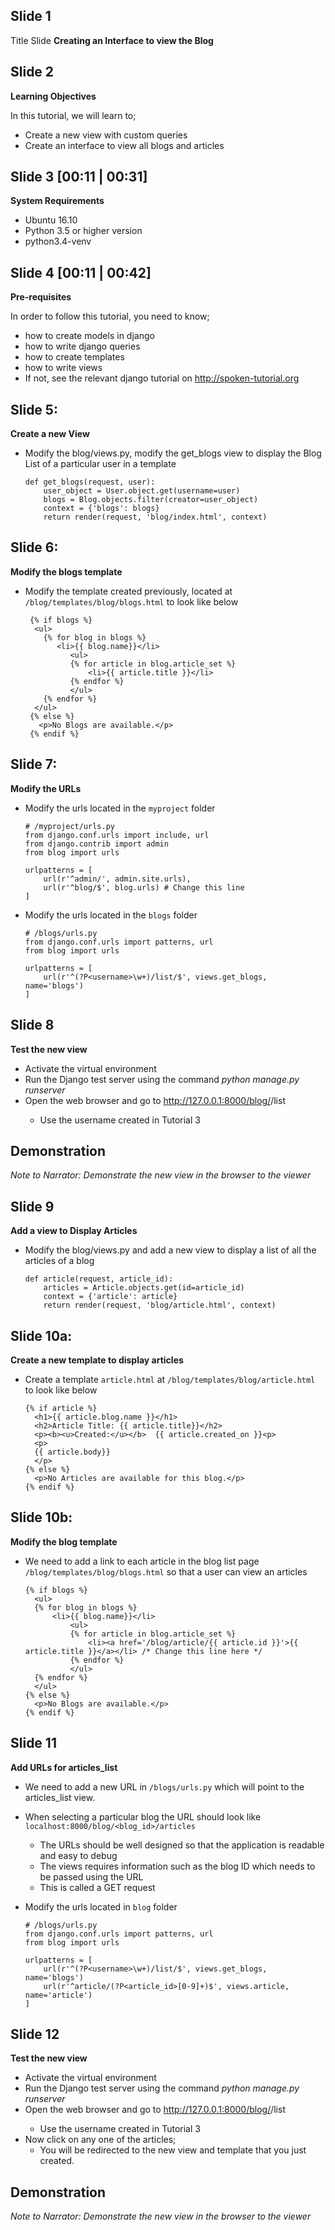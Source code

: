 Slide 1
------------
Title Slide
**Creating an Interface to view the Blog**

Slide 2
--------------

**Learning Objectives**

In this tutorial, we will learn to;
  - Create a new view with custom queries
  - Create an interface to view all blogs and articles

Slide 3 [00:11 | 00:31]
---------------

**System Requirements**
  - Ubuntu 16.10
  - Python 3.5 or higher version
  - python3.4-venv
  
Slide 4 [00:11 | 00:42]
---------------

**Pre-requisites**

In order to follow this tutorial, you need to know;
  - how to create models in django
  - how to write django queries
  - how to create templates
  - how to write views
  - If not, see the relevant django tutorial on http://spoken-tutorial.org
  
Slide 5:
----------------

**Create a new View**

- Modify the blog/views.py, modify the get_blogs view to display the Blog List of a particular user in a template

      def get_blogs(request, user):
          user_object = User.object.get(username=user)
          blogs = Blog.objects.filter(creator=user_object)
          context = {'blogs': blogs}
          return render(request, 'blog/index.html', context)

Slide 6:
---------------------

**Modify the blogs template**

- Modify the template created previously, located at ```/blog/templates/blog/blogs.html``` to look like below

       {% if blogs %}
        <ul>
          {% for blog in blogs %}
             <li>{{ blog.name}}</li>
                <ul>
                {% for article in blog.article_set %}
                    <li>{{ article.title }}</li>
                {% endfor %}
                </ul>
          {% endfor %}
        </ul>
       {% else %}
         <p>No Blogs are available.</p>
       {% endif %}

Slide 7:
---------------------

**Modify the URLs**

- Modify the urls located in the ```myproject``` folder

      # /myproject/urls.py
      from django.conf.urls import include, url
      from django.contrib import admin
      from blog import urls

      urlpatterns = [
          url(r'^admin/', admin.site.urls),
          url(r'^blog/$', blog.urls) # Change this line
      ]

- Modify the urls located in the ```blogs``` folder

      # /blogs/urls.py
      from django.conf.urls import patterns, url
      from blog import urls

      urlpatterns = [
          url(r'^(?P<username>\w+)/list/$', views.get_blogs, name='blogs')
      ]
      
Slide 8
-----------------------

**Test the new view**

- Activate the virtual environment
- Run the Django test server using the command *python manage.py runserver*
- Open the web browser and go to http://127.0.0.1:8000/blog/<username>/list
  - Use the username created in Tutorial 3
  
Demonstration
-----------------------

*Note to Narrator: Demonstrate the new view in the browser to the viewer*

Slide 9
-----------------------

**Add a view to Display Articles**

- Modify the blog/views.py and add a new view to display a list of all the articles of a blog

      def article(request, article_id):
          articles = Article.objects.get(id=article_id)
          context = {'article': article}
          return render(request, 'blog/article.html', context)

Slide 10a:
---------------------

**Create a new template to display articles**

- Create a template ```article.html``` at ```/blog/templates/blog/article.html``` to look like below

      {% if article %}
        <h1>{{ article.blog.name }}</h1>
        <h2>Article Title: {{ article.title}}</h2>
        <p><b><u>Created:</u></b>  {{ article.created_on }}<p>
        <p>
        {{ article.body}}
        </p>
      {% else %}
        <p>No Articles are available for this blog.</p>
      {% endif %}

Slide 10b:
-------------------

**Modify the blog template**

- We need to add a link to each article in the blog list page ```/blog/templates/blog/blogs.html``` so that a user can view an articles

      {% if blogs %}
        <ul>
        {% for blog in blogs %}
            <li>{{ blog.name}}</li>
                <ul>
                {% for article in blog.article_set %}
                    <li><a href='/blog/article/{{ article.id }}'>{{ article.title }}</a></li> /* Change this line here */
                {% endfor %}
                </ul>
        {% endfor %}
        </ul>
      {% else %}
        <p>No Blogs are available.</p>
      {% endif %}

Slide 11
-------------------------

**Add URLs for articles_list**

- We need to add a new URL in ```/blogs/urls.py``` which will point to the articles_list view.
- When selecting a particular blog the URL should look like ```localhost:8000/blog/<blog_id>/articles```
    - The URLs should be well designed so that the application is readable and easy to debug
    - The views requires information such as the blog ID which needs to be passed using the URL
    - This is called a GET request

- Modify the urls located in ```blog``` folder

      # /blogs/urls.py
      from django.conf.urls import patterns, url
      from blog import urls

      urlpatterns = [
          url(r'^(?P<username>\w+)/list/$', views.get_blogs, name='blogs')
          url(r'^article/(?P<article_id>[0-9]+)$', views.article, name='article')
      ]
      
Slide 12
-----------------------

**Test the new view**

- Activate the virtual environment
- Run the Django test server using the command *python manage.py runserver*
- Open the web browser and go to http://127.0.0.1:8000/blog/<username>/list
  - Use the username created in Tutorial 3
- Now click on any one of the articles;
  - You will be redirected to the new view and template that you just created.
  
Demonstration
-----------------------

*Note to Narrator: Demonstrate the new view in the browser to the viewer*
